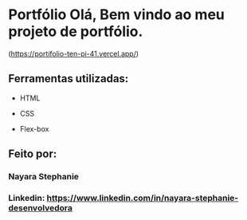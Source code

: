 # Portfólio Olá, Bem vindo ao meu projeto de portfólio.

(https://portifolio-ten-pi-41.vercel.app/)

## Ferramentas utilizadas:

* HTML

* CSS

* Flex-box

## Feito por:

### Nayara Stephanie

### Linkedin: https://www.linkedin.com/in/nayara-stephanie-desenvolvedora
